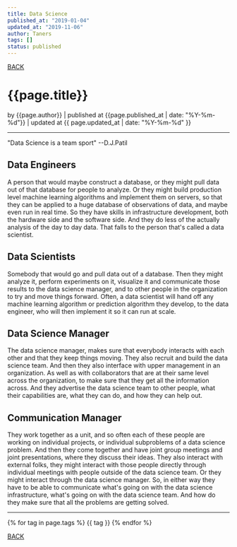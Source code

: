 ```yaml
---
title: Data Science 
published_at: "2019-01-04"
updated_at: "2019-11-06"
author: Taners
tags: []
status: published
---
```


[BACK](../)

# {{page.title}}

by {{page.author}} |
published at {{page.published_at | date: "%Y-%m-%d"}} |
updated at {{ page.updated_at | date: "%Y-%m-%d" }}

---





"Data Science is a team sport" --D.J.Patil

## Data Engineers
A person that would maybe construct a database, or they might pull data out of that database for people to analyze. Or they might build production level machine learning algorithms and implement them on servers, so that they can be applied to a huge database of observations of data, and maybe even run in real time. So they have skills in infrastructure development, both the hardware side and the software side. And they do less of the actually analysis of the day to day data. That falls to the person that's called a data scientist.

## Data Scientists
Somebody that would go and pull data out of a database. Then they might analyze it, perform experiments on it, visualize it and communicate those results to the data science manager, and to other people in the organization to try and move things forward. Often, a data scientist will hand off any machine learning algorithm or prediction algorithm they develop, to the data engineer, who will then implement it so it can run at scale.

## Data Science Manager
The data science manager, makes sure that everybody interacts with each other and that they keep things moving. They also recruit and build the data science team. And then they also interface with upper management in an organization. As well as with collaborators that are at their same level across the organization, to make sure that they get all the information across. And they advertise the data science team to other people, what their capabilities are, what they can do, and how they can help out. 

## Communication Manager
They work together as a unit, and so often each of these people are working on individual projects, or individual subproblems of a data science problem. And then they come together and have joint group meetings and joint presentations, where they discuss their ideas. They also interact with external folks, they might interact with those people directly through individual meetings with people outside of the data science team. Or they might interact through the data science manager. So, in either way they have to be able to communicate what's going on with the data science infrastructure, what's going on with the data science team. And how do they make sure that all the problems are getting solved.

---

{% for tag in page.tags %}
  {{ tag }}
{% endfor %}

[BACK](../)